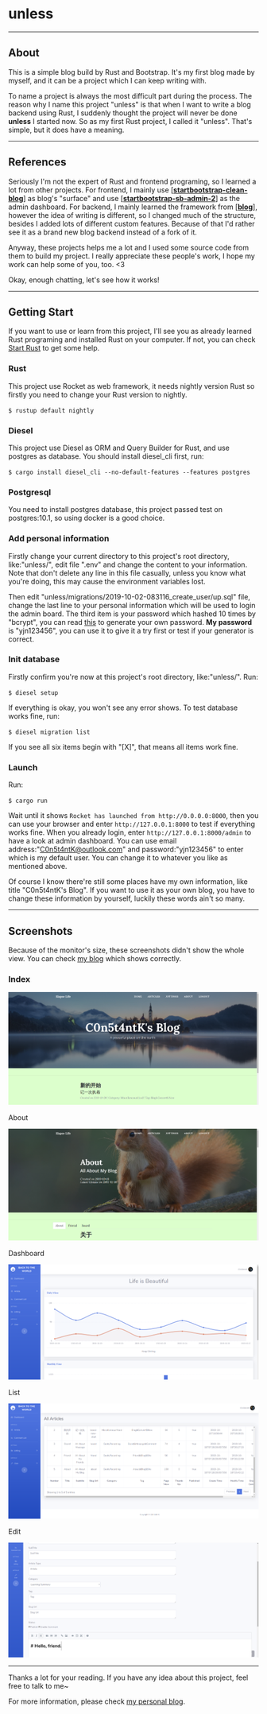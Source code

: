 # unless

***

## About

This is a simple blog build by Rust and Bootstrap. It's my first blog made by myself, and it can be a project which I can keep writing with.

To name a project is always the most difficult part during the process. The reason why I name this project "unless" is that when I want to write a blog backend using Rust, I suddenly thought the project will never be done **unless** I started now. So as my first Rust project, I called it "unless". That's simple, but it does have a meaning.

***

## References

Seriously I'm not the expert of Rust and frontend programing, so I learned a lot from other projects. For frontend, I mainly use [**[startbootstrap-clean-blog](https://github.com/BlackrockDigital/startbootstrap-clean-blog)**] as blog's "surface" and use [**[startbootstrap-sb-admin-2](https://github.com/BlackrockDigital/startbootstrap-sb-admin-2)**] as the admin dashboard. For backend, I mainly learned the framework from [**[blog](https://github.com/ramsayleung/blog)**], however the idea of writing is different, so I changed much of the structure, besides I added lots of different custom features. Because of that I'd rather see it as a brand new blog backend instead of a fork of it.

Anyway, these projects helps me a lot and I used some source code from them to build my project. I really appreciate these people's work, I hope my work can help some of you, too. <3

Okay, enough chatting, let's see how it works!

***

## Getting Start

If you want to use or learn from this project, I'll see you as already learned Rust programing and installed Rust on your computer. If not, you can check [Start Rust](https://www.rust-lang.org/learn/get-started) to get some help.

### Rust

This project use Rocket as web framework, it needs nightly version Rust so firstly you need to change your Rust version to nightly.

`$ rustup default nightly`

### Diesel

This project use Diesel as ORM and Query Builder for Rust, and use postgres as database. You should install diesel_cli first, run:

`$ cargo install diesel_cli --no-default-features --features postgres`

### Postgresql

You need to install postgres database, this project passed test on postgres:10.1, so using docker is a good choice. 

### Add personal information

Firstly change your current directory to this project's root directory, like:"unless/", edit file ".env" and change the content to your information. Note that don't delete any line in this file casually, unless you know what you're doing, this may cause the environment variables lost.

Then edit "unless/migrations/2019-10-02-083116_create_user/up.sql" file, change the last line to your personal information which will be used to login the admin board. The third item is your password which hashed 10 times by "bcrypt", you can read [this](https://docs.rs/bcrypt) to generate your own password. **My password** is "yjn123456", you can use it to give it a try first or test if your generator is correct.

### Init database

Firstly confirm you're now at this project's root directory, like:"unless/". Run:

`$ diesel setup`

If everything is okay, you won't see any error shows. To test database works fine, run:

`$ diesel migration list`

If you see all six items begin with "[X]", that means all items work fine.

### Launch

Run:

`$ cargo run`

Wait until it shows `Rocket has launched from http://0.0.0.0:8000`, then you can use your browser and enter `http://127.0.0.1:8000` to test if everything works fine. When you already login, enter `http://127.0.0.1:8000/admin` to have a look at admin dashboard. You can use email address:"C0n5t4ntK@outlook.com" and password:"yjn123456" to enter which is my default user. You can change it to whatever you like as mentioned above.

Of course I know there're still some places have my own information, like title "C0n5t4ntK's Blog". If you want to use it as your own blog, you have to change these information by yourself, luckily these words ain't so many.

***

## Screenshots

Because of the monitor's size, these screenshots didn't show the whole view. You can check [my blog](https://www.elapse.life) which shows correctly.

### Index

![index](./screenshots/index.png)

About

![about](./screenshots/about.png)

Dashboard

![dashboard](./screenshots/dashboard.png)

List

![list](./screenshots/list.png)

Edit

![edit](./screenshots/edit.png)

***

Thanks a lot for your reading. If you have any idea about this project, feel free to talk to me~

For more information, please check [my personal blog](https://www.elapse.life).